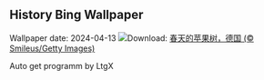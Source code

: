 ## History Bing Wallpaper
Wallpaper date: 2024-04-13
![](https://www.bing.com/th?id=OHR.SpringApple_ZH-CN0101917345_UHD.jpg&w=1000)Download: [春天的苹果树，德国 (© Smileus/Getty Images)](https://www.bing.com/th?id=OHR.SpringApple_ZH-CN0101917345_UHD.jpg)

Auto get programm by LtgX
